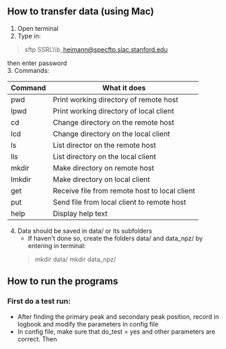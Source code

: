 ## How to transfer data (using Mac)
1. Open terminal
2. Type in:    
> sftp SSRL\\\\b\_heimann@specftp.slac.stanford.edu   

then enter password   
3. Commands: 

Command | What it does
------- | --------
 pwd    | Print working directory of remote host    
 lpwd   | Print working directory of local client    
 cd     | Change directory on the remote host    
 lcd    | Change directory on the local client    
 ls     | List director on the remote host    
 lls    | List directory on the local client    
 mkdir  | Make directory on remote host    
 lmkdir | Make directory on local client    
 get    | Receive file from remote host to local client    
 put    | Send file from local client to remote host    
 help   | Display help text    

4. Data should be saved in data/ or its subfolders 
    * If haven't done so, create the folders data/ and data\_npz/ by entering in terminal:
    > mkdir data/
    > mkdir data\_npz/


## How to run the programs
### First do a test run:
* After finding the primary peak and secondary peak position,
record in logbook and modify the parameters in config file    
* In config file, make sure that do\_test = yes and other parameters
are correct. Then 
